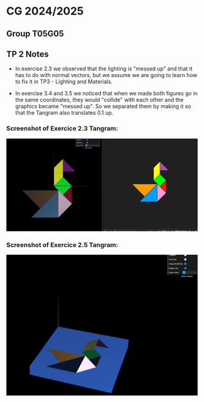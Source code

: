 # CG 2024/2025

## Group T05G05

## TP 2 Notes

- In exercise 2.3 we observed that the lighting is "messed up" and that it has to do with normal vectors, but we assume we are going to learn how to fix it in TP3 - Lighting and Materials.

- In exercise 3.4 and 3.5 we noticed that when we made both figures go in the same coordinates, they would "collide" with each other and the graphics became "messed up". So we separated them by making it so that the Tangram also translates 0.1 up.

### Screenshot of Exercice 2.3 Tangram:

![Screenshot 1 Tangram](screenshots/cg-t05g05-tp2-1.png)

### Screenshot of Exercice 2.5 Tangram:

![Screenshot 2 Tangram with Unit Cube as base](screenshots/cg-t05-g05-tp2-2.png)
